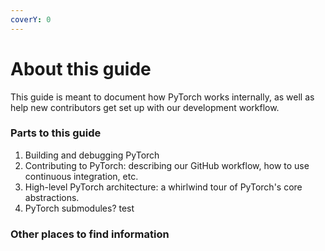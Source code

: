 ```yaml
---
coverY: 0
---
```


# About this guide

This guide is meant to document how PyTorch works internally, as well as help new contributors get set up with our development workflow.

### Parts to this guide

1. Building and debugging PyTorch
2. Contributing to PyTorch: describing our GitHub workflow, how to use continuous integration, etc.
3. High-level PyTorch architecture: a whirlwind tour of PyTorch's core abstractions.
4. PyTorch submodules? test

### Other places to find information

